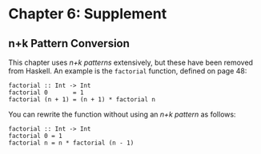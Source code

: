 Chapter 6: Supplement
=====================

n+k Pattern Conversion
----------------------

This chapter uses *n+k patterns* extensively, but these have been removed
from Haskell.  An example is the `factorial` function, defined on page 48:

    factorial :: Int -> Int
    factorial 0       = 1
    factorial (n + 1) = (n + 1) * factorial n

You can rewrite the function without using an *n+k pattern* as follows:

    factorial :: Int -> Int
    factorial 0 = 1
    factorial n = n * factorial (n - 1)
